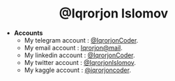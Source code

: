 <h1 align="center">@Iqrorjon Islomov</h1>

- **Accounts**
    - My telegram account : [@IqrorjonCoder](https://t.me/@IqrorjonCoder).
    - My email account    : [Iqrorjon@mail](https://mailto:islomoviqrorjon15@gmail.com).
    - My linkedin account : [@IqrorjonCoder](https://linkedin.com/in/iqrorjoncoder).
    - My twitter  account : [@IqrorjonIslomov](https://twitter.com/IqrorjonIslomov).
    - My  kaggle  account : [@iqrorjoncoder](https://kaggle.com/iqrorjoncoder).
